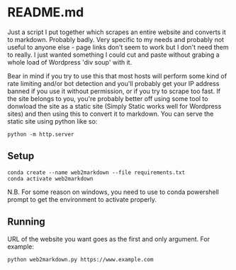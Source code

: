 # README.md

Just a script I put together which scrapes an entire website and converts it to markdown. Probably badly. Very specific to my needs and probably not useful to anyone else - page links don't seem to work but I don't need them to really. I just wanted something I could cut and paste without grabing a whole load of Wordpress 'div soup' with it.

Bear in mind if you try to use this that most hosts will perform some kind of rate limiting and/or bot detection and you'll probably get your IP address banned if you use it without permission, or if you try to scrape too fast. If the site belongs to you, you're probably better off using some tool to donwload the site as a static site (Simply Static works well for Wordpress sites) and then using this to convert it to markdown. You can serve the static site using python like so:

```
python -m http.server
```

## Setup
```
conda create --name web2markdown --file requirements.txt
conda activate web2markdown
```

N.B. For some reason on windows, you need to use to conda powershell prompt to get the environment to activate properly.

## Running
URL of the website you want goes as the first and only argument. For example:
```
python web2markdown.py https://www.example.com
```
